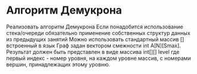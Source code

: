 # Алгоритм Демукрона

Реализовать алгоритм Демукрона Если понадобится использование стека/очереди обязательно применение собственных структур данных из предыдущих занятий Можно использовать стандартный массив [] встроенный в язык Граф задан вектором смежности int A[N][Smax].
Результат должен быть представлен в виде массива int[][] level где первый индекс - номер уровня, на каждом уровне массив, с номерами вершин, принадлежащих этому уровню.
